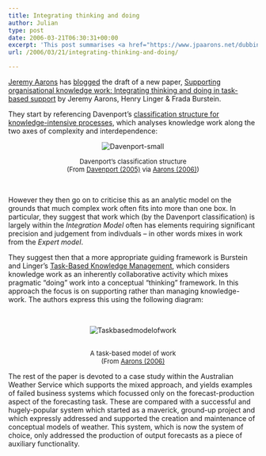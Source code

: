 ```yaml
---
title: Integrating thinking and doing
author: Julian
type: post
date: 2006-03-21T06:30:31+00:00
excerpt: 'This post summarises <a href="https://www.jpaarons.net/dubbings/UserFiles/docs/OLKC2006_Aarons_submitted.pdf">Supporting organisational knowledge work: Integrating thinking and doing in task-based support</a>  by Jeremy Aarons, Henry Linger & Frada Burstein.'
url: /2006/03/21/integrating-thinking-and-doing/

---
```

[Jeremy Aarons][1] has [blogged][2] the draft of a new paper, [Supporting organisational knowledge work: Integrating thinking and doing in task-based support][3] by Jeremy Aarons, Henry Linger & Frada Burstein.

They start by referencing Davenport&#8217;s [classification structure for knowledge-intensive processes][4], which analyses knowledge work along the two axes of complexity and interdependence: 

<p class="centrepic" align="center">
  <img alt="Davenport-small" src="https://www.synesthesia.co.uk/blog/images/davenport_2Dsmall.gif" border="0" />
</p>

<p align="center">
  <font size="2">Davenport&rsquo;s classification structure <br />(From </font><a title="Thinking for a Living: How to Get Better Performance and Results from Knowledge Workers" href="https://www.amazon.co.uk/exec/obidos/redirect?tag=fivegocrazyinmid%26link_code=xm2%26camp=2025%26creative=165953%26path=https://www.amazon.co.uk/gp/redirect.html%253fASIN=1591394236%2526tag=fivegocrazyinmid%2526lcode=xm2%2526cID=2025%2526ccmID=165953%2526location=/o/ASIN/1591394236%25253FSubscriptionId=0EMV44A9A5YT1RVDGZ82"><font size="2">Davenport (2005)</font></a><font size="2"> via </font><a title="Supporting organisational knowledge work: Integrating thinking and doing in task-based support." href="https://www.jpaarons.net/dubbings/UserFiles/docs/OLKC2006_Aarons_submitted.pdf"><font size="2">Aarons (2006)</font></a><font size="2">)</font>
</p>

&nbsp;

However they then go on to criticise this as an analytic model on the grounds that much complex work often fits into more than one box. In particular, they suggest that work which (by the Davenport classification) is largely within the _Integration Model_ often has elements requiring significant precision and judgement from indivduals &#8211; in other words mixes in work from the _Expert model_.

They suggest then that a more appropriate guiding framework is Burstein and Linger&#8217;s [Task-Based Knowledge Management][5], which considers knowledge work as an inherently collaborative activity which mixes pragmatic &#8220;doing&#8221; work into a conceptual &#8220;thinking&#8221; framework. In this approach the focus is on supporting rather than managing knowledge-work. The authors express this using the following diagram:

<font size="2"></font>&nbsp;

<p align="center">
  <img alt="Taskbasedmodelofwork" src="https://www.synesthesia.co.uk/blog/images/taskbasedmodelofwork.gif" border="0" />
</p>

<p align="center">
  <font size="2"><br /> A task-based model of work<br />(From <a title="Supporting organisational knowledge work: Integrating thinking and doing in task-based support." href="https://www.jpaarons.net/dubbings/UserFiles/docs/OLKC2006_Aarons_submitted.pdf">Aarons (2006)</a></font>
</p>

The rest of the paper is devoted to a case study within the Australian Weather Service which supports the mixed approach, and yields examples of failed business systems which focussed only on the forecast-production aspect of the forecasting task. These are compared with a successful and hugely-popular system which started as a maverick, ground-up project and which expressly addressed and supported the creation and maintenance of conceptual models of weather. This system, which is now the system of choice, only addressed the production of output forecasts as a piece of auxiliary functionality.

 [1]: https://www.jpaarons.net/dubbings/
 [2]: https://www.jpaarons.net/dubbings/2006/02/28/olkc2006-paper
 [3]: https://www.jpaarons.net/dubbings/UserFiles/docs/OLKC2006_Aarons_submitted.pdf
 [4]: https://www.amazon.co.uk/exec/obidos/redirect?tag=fivegocrazyinmid%26link_code=xm2%26camp=2025%26creative=165953%26path=https://www.amazon.co.uk/gp/redirect.html%253fASIN=1591394236%2526tag=fivegocrazyinmid%2526lcode=xm2%2526cID=2025%2526ccmID=165953%2526location=/o/ASIN/1591394236%25253FSubscriptionId=0EMV44A9A5YT1RVDGZ82
 [5]: https://www.amazon.co.uk/exec/obidos/redirect?tag=fivegocrazyinmid%26link_code=xm2%26camp=2025%26creative=165953%26path=https://www.amazon.co.uk/gp/redirect.html%253fASIN=1591405734%2526tag=fivegocrazyinmid%2526lcode=xm2%2526cID=2025%2526ccmID=165953%2526location=/o/ASIN/1591405734%25253FSubscriptionId=0EMV44A9A5YT1RVDGZ82 "The Encyclopedia of Knowledge Management"